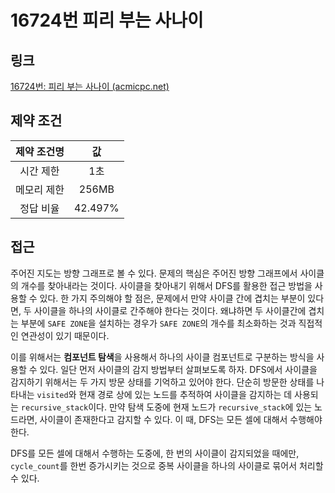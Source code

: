 # 16724번 피리 부는 사나이

## 링크

[16724번: 피리 부는 사나이 (acmicpc.net)](https://www.acmicpc.net/problem/16724)

## 제약 조건

| 제약 조건명 |   값    |
| :---------: | :-----: |
|  시간 제한  |   1초   |
| 메모리 제한 |  256MB  |
|  정답 비율  | 42.497% |

## 접근

주어진 지도는 방향 그래프로 볼 수 있다. 문제의 핵심은 주어진 방향 그래프에서 사이클의 개수를 찾아내라는 것이다. 사이클을 찾아내기 위해서 DFS를 활용한 접근 방법을 사용할 수 있다. 한 가지 주의해야 할 점은, 문제에서 만약 사이클 간에 겹치는 부분이 있다면, 두 사이클을 하나의 사이클로 간주해야 한다는 것이다. 왜냐하면 두 사이클간에 겹치는 부분에 `SAFE ZONE`을 설치하는 경우가 `SAFE ZONE`의 개수를 최소화하는 것과 직접적인 연관성이 있기 때문이다.

이를 위해서는 **컴포넌트 탐색**을 사용해서 하나의 사이클 컴포넌트로 구분하는 방식을 사용할 수 있다. 일단 먼저 사이클의 감지 방법부터 살펴보도록 하자. DFS에서 사이클을 감지하기 위해서는 두 가지 방문 상태를 기억하고 있어야 한다. 단순히 방문한 상태를 나타내는 `visited`와 현재 경로 상에 있는 노드를 추적하여 사이클을 감지하는 데 사용되는 `recursive_stack`이다. 만약 탐색 도중에 현재 노드가 `recursive_stack`에 있는 노드라면, 사이클이 존재한다고 감지할 수 있다.  이 때, DFS는 모든 셀에 대해서 수행해야 한다.

DFS를 모든 셀에 대해서 수행하는 도중에, 한 번의 사이클이 감지되었을 때에만,  `cycle_count`를 한번 증가시키는 것으로 중복 사이클을 하나의 사이클로 묶어서 처리할 수 있다.

